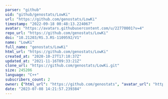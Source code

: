 ```yaml
---
parser: "github"
uid: "github/genostats/LowKi"
url: "https://github.com/genostats/LowKi"
timestamp: "2022-09-18 00:48:13.224067"
avatar: "https://avatars.githubusercontent.com/u/22770001?v=4"
repo_url: "https://github.com/genostats/LowKi"
doi: "10.21203/RS.3.RS-1109592/V1"
name: "LowKi"
full_name: "genostats/LowKi"
html_url: "https://github.com/genostats/LowKi"
created_at: "2020-10-27T17:10:37Z"
updated_at: "2021-11-16T09:33:21Z"
clone_url: "https://github.com/genostats/LowKi.git"
size: 245206
language: "C++"
subscribers_count: 2
owner: {"html_url": "https://github.com/genostats", "avatar_url": "https://avatars.githubusercontent.com/u/22770001?v=4", "login": "genostats", "type": "Organization"}
date: "2023-07-08 14:21:57.239384"
---
```

